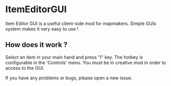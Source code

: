 # ItemEditorGUI
Item Editor GUI is a useful client-side mod for mapmakers. Simple GUIs system makes it very easy to use !

 

## How does it work ?

Select an item in your main hand and press "I" key. The hotkey is configurable in the 'Controls' menu. You must be in creative mod in order to access to the GUI.

If you have any problems or bugs, please open a new issue.
